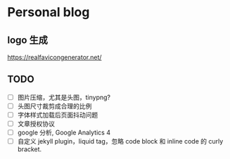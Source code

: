 # Personal blog

## logo 生成

https://realfavicongenerator.net/

## TODO

- [ ] 图片压缩，尤其是头图，tinypng?
- [ ] 头图尺寸裁剪成合理的比例
- [ ] 字体样式加载后页面抖动问题
- [ ] 文章授权协议
- [ ] google 分析, Google Analytics 4
- [ ] 自定义 jekyll plugin，liquid tag，忽略 code block 和 inline code 的 curly bracket.
